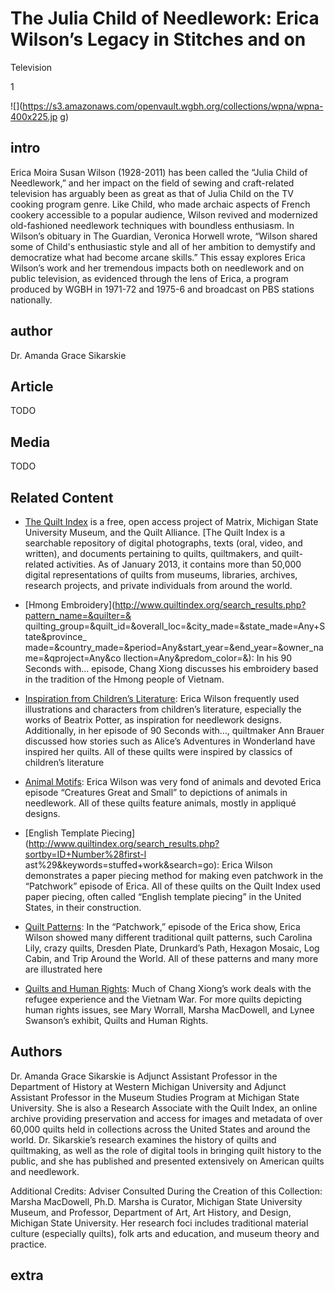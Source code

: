 # The Julia Child of Needlework: Erica Wilson’s Legacy in Stitches and on 
Television

1

![](https://s3.amazonaws.com/openvault.wgbh.org/collections/wpna/wpna-400x225.jp
g)

## intro

Erica Moira Susan Wilson (1928-2011) has been called the “Julia Child of 
Needlework,” and her impact on the field of sewing and craft-related television 
has arguably been as great as that of Julia Child on the TV cooking program 
genre. Like Child, who made archaic aspects of French cookery accessible to a 
popular audience, Wilson revived and modernized old-fashioned needlework 
techniques with boundless enthusiasm. In Wilson’s obituary in The Guardian, 
Veronica Horwell wrote, “Wilson shared some of Child's enthusiastic style and 
all of her ambition to demystify and democratize what had become arcane 
skills.” This essay explores Erica Wilson’s work and her tremendous impacts 
both on needlework and on public television, as evidenced through the lens of 
Erica, a program produced by WGBH in 1971-72 and 1975-6 and broadcast on PBS 
stations nationally. 

## author

Dr. Amanda Grace Sikarskie

## Article

TODO

## Media

TODO

## Related Content

- [The Quilt Index](http://www.quiltindex.org/) is a free, open access project 
of Matrix, Michigan State University Museum, and the Quilt Alliance. [The Quilt 
Index is a searchable repository of digital photographs, texts (oral, video, 
and written), and documents pertaining to quilts, quiltmakers, and 
quilt-related activities. As of January 2013, it contains more than 50,000 
digital representations of quilts from museums, libraries, archives, research 
projects, and private individuals from around the world.

- [Hmong 
Embroidery](http://www.quiltindex.org/search_results.php?pattern_name=&quilter=&
quilting_group=&quilt_id=&overall_loc=&city_made=&state_made=Any+State&province_
made=&country_made=&period=Any&start_year=&end_year=&owner_name=&qproject=Any&co
llection=Any&predom_color=&): In his 90 Seconds with… episode, Chang Xiong 
discusses his embroidery based in the tradition of the Hmong people of Vietnam.

- [Inspiration from Children’s 
Literature](http://www.quiltindex.org/galleryFullRecord.php?kid=3-98-5F): Erica 
Wilson frequently used illustrations and characters from children’s literature, 
especially the works of Beatrix Potter, as inspiration for needlework designs. 
Additionally, in her episode of 90 Seconds with…, quiltmaker Ann Brauer 
discussed how stories such as Alice’s Adventures in Wonderland have inspired 
her quilts. All of these quilts were inspired by classics of children’s 
literature

- [Animal Motifs](http://www.quiltindex.org/galleryFullRecord.php?kid=3-98-5D): 
Erica Wilson was very fond of animals and devoted Erica episode “Creatures 
Great and Small” to depictions of animals in needlework. All of these quilts 
feature animals, mostly in appliqué designs.

- [English Template 
Piecing](http://www.quiltindex.org/search_results.php?sortby=ID+Number%28first-l
ast%29&keywords=stuffed+work&search=go): Erica Wilson demonstrates a paper 
piecing method for making even patchwork in the “Patchwork” episode of Erica. 
All of these quilts on the Quilt Index used paper piecing, often called 
“English template piecing” in the United States, in their construction.

- [Quilt Patterns](http://www.quiltindex.org/browsepattern.php):  In the 
“Patchwork,” episode of the Erica show, Erica Wilson showed many different 
traditional quilt patterns, such Carolina Lily, crazy quilts, Dresden Plate, 
Drunkard’s Path, Hexagon Mosaic, Log Cabin, and Trip Around the World. All of 
these patterns and many more are illustrated here

- [Quilts and Human 
Rights](http://www.quiltindex.org/galleryFullRecord.php?kid=3-98-18): Much of 
Chang Xiong’s work deals with the refugee experience and the Vietnam War. For 
more quilts depicting human rights issues, see Mary Worrall, Marsha MacDowell, 
and Lynee Swanson’s exhibit, Quilts and Human Rights.

## Authors

Dr. Amanda Grace Sikarskie is Adjunct Assistant Professor in the Department of 
History at Western Michigan University and Adjunct Assistant Professor in the 
Museum Studies Program at Michigan State University. She is also a Research 
Associate with the Quilt Index, an online archive providing preservation and 
access for images and metadata of over 60,000 quilts held in collections across 
the United States and around the world. Dr. Sikarskie’s research examines the 
history of quilts and quiltmaking, as well as the role of digital tools in 
bringing quilt history to the public, and she has published and presented 
extensively on American quilts and needlework. 

Additional Credits: Adviser Consulted During the Creation of this Collection: 
Marsha MacDowell, Ph.D. Marsha is Curator, Michigan State University Museum, 
and Professor, Department of Art, Art History, and Design, Michigan State 
University. Her research foci includes traditional material culture (especially 
quilts), folk arts and education, and museum theory and practice. 

## extra